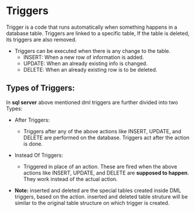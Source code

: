 # Triggers

Trigger is a code that runs automatically when something happens in a database table. Triggers are linked to a specific table, If the table is deleted, its triggers are also removed.
- Triggers can be executed when there is any change to the table.
    - INSERT: When a new row of information is added.
    - UPDATE: When an already existing info is changed.
    - DELETE: When an already existing row is to be deleted.


## Types of Triggers:
In **sql server** above mentioned dml triggers are further divided into two Types:
- After Triggers:
    - Triggers after any of the above actions like INSERT, UPDATE, and DELETE are performed on the database. Triggers act after the action is done.
- Instead Of Triggers:
    - Triggered in place of an action. These are fired when the above actions like INSERT, UPDATE, and DELETE are **supposed to happen**. They work instead of the actual action.

- **Note:** inserted and deleted are the special tables created inside DML triggers, based on the action. inserted and deleted table struture will be similar to the original table structure on which trigger is created.

